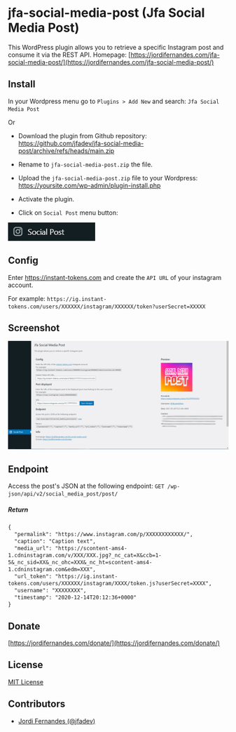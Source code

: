 # jfa-social-media-post (Jfa Social Media Post)

This WordPress plugin allows you to retrieve a specific Instagram post and consume it via the REST API.
Homepage: [https://jordifernandes.com/jfa-social-media-post/](https://jordifernandes.com/jfa-social-media-post/)

## Install

In your Wordpress menu go to `Plugins > Add New` and search: `Jfa Social Media Post`

Or

- Download the plugin from Github repository:
https://github.com/jfadev/jfa-social-media-post/archive/refs/heads/main.zip

- Rename to `jfa-social-media-post.zip` the file.

- Upload the `jfa-social-media-post.zip` file to your Wordpress:
https://yoursite.com/wp-admin/plugin-install.php

- Activate the plugin.

- Click on `Social Post` menu button:

![Social Media Post](assets/menu.jpg?raw=true "Social Media Post")

## Config

Enter https://instant-tokens.com and create the `API URL` of your instagram account.

For example:
`https://ig.instant-tokens.com/users/XXXXXX/instagram/XXXXXX/token?userSecret=XXXXX`

## Screenshot

![Social Media Post](assets/screenshot-1.jpg?raw=true "Social Media Post")

## Endpoint

Access the post's JSON at the following endpoint:
`GET /wp-json/api/v2/social_media_post/post/`

##### Return
```
{
  "permalink": "https://www.instagram.com/p/XXXXXXXXXXXX/",
  "caption": "Caption text",
  "media_url": "https://scontent-ams4-1.cdninstagram.com/v/XXX/XXX.jpg?_nc_cat=X&ccb=1-5&_nc_sid=XX&_nc_ohc=XXX&_nc_ht=scontent-ams4-1.cdninstagram.com&edm=XXX",
  "url_token": "https://ig.instant-tokens.com/users/XXXXXX/instagram/XXXX/token.js?userSecret=XXXX",
  "username": "XXXXXXXX",
  "timestamp": "2020-12-14T20:12:36+0000"
}
```

## Donate

[https://jordifernandes.com/donate/](https://jordifernandes.com/donate/)

## License

[MIT License](LICENSE)

## Contributors

- [Jordi Fernandes (@jfadev)](https://github.com/jfadev)